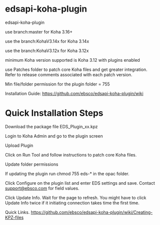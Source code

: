 edsapi-koha-plugin
==================

edsapi-koha-plugin

use branch:master  for Koha 3.16+

use the branch:KohaV3.14x for Koha 3.14x

use the branch:KohaV3.12x for Koha 3.12x

minimum Koha version supported is Koha 3.12 with plugins enabled

use Patches folder to patch core Koha files and get greater integration. Refer to release comments associated with each patch version.

Min file/folder permission for the plugin folder = 755


Installation Guide: https://github.com/ebsco/edsapi-koha-plugin/wiki

Quick Installation Steps
========================

Download the package file EDS_Plugin_xx.kpz

Login to Koha Admin and go to the plugin screen

Upload Plugin

Click on Run Tool and follow instructions to patch core Koha files.

Update folder permissions 

 If updating the plugin run chmod 755 eds-* in the opac folder.

Click Configure on the plugin list and enter EDS settings and save.
Contact support@ebsco.com for field values.

Click Update Info. Wait for the page to refresh. You might have to click Update Info twice if it initiating connection takes time the first time.




Quick Links.
https://github.com/ebsco/edsapi-koha-plugin/wiki/Creating-KPZ-files
